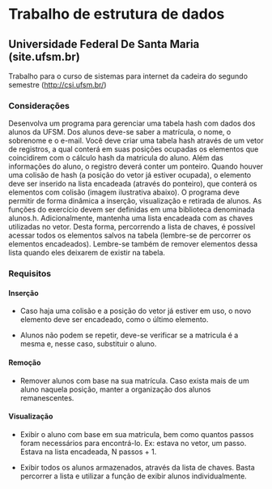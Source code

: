 # Trabalho de estrutura de dados
## Universidade Federal De Santa Maria (site.ufsm.br)

Trabalho para o curso de sistemas para internet da cadeira do segundo semestre (http://csi.ufsm.br/) 

### Considerações

Desenvolva um programa para gerenciar uma tabela hash com dados dos alunos da UFSM. Dos
alunos deve-se saber a matrícula, o nome, o sobrenome e o e-mail. Você deve criar uma tabela
hash através de um vetor de registros, a qual conterá em suas posições ocupadas os
elementos que coincidirem com o cálculo hash da matricula do aluno. Além das informações
do aluno, o registro deverá conter um ponteiro. Quando houver uma colisão de hash (a
posição do vetor já estiver ocupada), o elemento deve ser inserido na lista encadeada (através
do ponteiro), que conterá os elementos com colisão (imagem ilustrativa abaixo). O programa
deve permitir de forma dinâmica a inserção, visualização e retirada de alunos. As funções do
exercício devem ser definidas em uma biblioteca denominada alunos.h. Adicionalmente,
mantenha uma lista encadeada com as chaves utilizadas no vetor. Desta forma, percorrendo a
lista de chaves, é possível acessar todos os elementos salvos na tabela (lembre-se de percorrer
os elementos encadeados). Lembre-se também de remover elementos dessa lista quando eles
deixarem de existir na tabela.

### Requisitos

#### Inserção
* Caso haja uma colisão e a posição do vetor já estiver em uso, o novo elemento deve ser
encadeado, como o último elemento.

* Alunos não podem se repetir, deve-se verificar se a matricula é a mesma e, nesse caso,
substituir o aluno.

#### Remoção

* Remover alunos com base na sua matrícula. Caso exista mais de um aluno naquela
posição, manter a organização dos alunos remanescentes.

#### Visualização
* Exibir o aluno com base em sua matricula, bem como quantos passos foram necessários
para encontrá-lo. Ex: estava no vetor, um passo. Estava na lista encadeada, N passos + 1.

* Exibir todos os alunos armazenados, através da lista de chaves. Basta percorrer a lista e
utilizar a função de exibir alunos individualmente.



